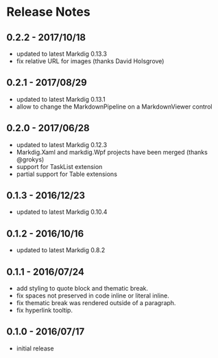 # Release Notes

## 0.2.2 - 2017/10/18 
  - updated to latest Markdig 0.13.3 
  - fix relative URL for images (thanks David Holsgrove) 

## 0.2.1 - 2017/08/29 
  - updated to latest Markdig 0.13.1 
  - allow to change the MarkdownPipeline on a MarkdownViewer control 

## 0.2.0 - 2017/06/28 
  - updated to latest Markdig 0.12.3 
  - Markdig.Xaml and markdig.Wpf projects have been merged (thanks @grokys)
  - support for TaskList extension 
  - partial support for Table extensions

## 0.1.3 - 2016/12/23 
  - updated to latest Markdig 0.10.4 

## 0.1.2 - 2016/10/16
  - updated to latest Markdig 0.8.2

## 0.1.1 - 2016/07/24
  - add styling to quote block and thematic break.
  - fix spaces not preserved in code inline or literal inline.
  - fix thematic break was rendered outside of a paragraph.
  - fix hyperlink tooltip.

## 0.1.0 - 2016/07/17
  - initial release